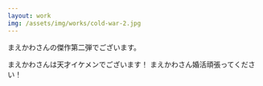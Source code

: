 ```yaml
---
layout: work
img: /assets/img/works/cold-war-2.jpg
---
```

まえかわさんの傑作第二弾でございます。

まえかわさんは天才イケメンでございます！
まえかわさん婚活頑張ってください！
